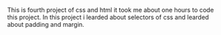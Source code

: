 This is fourth project of css and html
it took me about one hours to code this project.
In this project i learded about selectors of css and learded about padding and margin.


